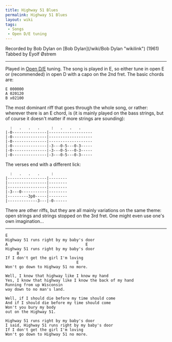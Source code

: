 ```yaml
---
title: Highway 51 Blues
permalink: Highway 51 Blues
layout: wiki
tags:
 - Songs
 - Open D/E tuning
---
```


Recorded by Bob Dylan on [Bob Dylan](/wiki/Bob Dylan "wikilink") (1961)  
Tabbed by Eyolf Østrem

* * * * *

Played in [Open D/E](/wiki/Help:Roadmaps#Open_tunings "wikilink") tuning. The
song is played in E, so either tune in open E or (recommended) in open D
with a capo on the 2nd fret. The basic chords are:

    E 000000
    A 020120
    B x02100

The most dominant riff that goes through the whole song, or rather:
wherever there is an E chord, is (it is mainly played on the bass
strings, but of course it doesn't matter if more strings are sounding):

      :   .   .   .     :   .   .   .
    |-0---------------|-------------------
    |-0---------------|-------------------
    |-0---------------|-------------------
    |-0---------------|-3---0-5---0-3-----
    |-0---------------|-3---0-5---0-3-----
    |-0---------------|-3---0-5---0-3-----

The verses end with a different lick:

      :   .   .   .     :
    |-----------------|--------
    |-----------------|--------
    |-----------------|--------
    |-3---0-----------|--------
    |---------3p0-----|--------
    |-------------3---|-0------

There are other riffs, but they are all mainly variations on the same
theme: open strings and strings stopped on the 3rd fret. One might even
use one's own imagination...

* * * * *

    E
    Highway 51 runs right by my baby's door
    A                                  E
    Highway 51 runs right by my baby's door
         B
    If I don't get the girl I'm loving
                                   E
    Won't go down to Highway 51 no more.

    Well, I know that highway like I know my hand
    Yes, I know that highway like I know the back of my hand
    Running from up Wisconsin
    way down to no man's land.

    Well, if I should die before my time should come
    And if I should die before my time should come
    Won't you bury my body
    out on the Highway 51.

    Highway 51 runs right by my baby's door
    I said, Highway 51 runs right by my baby's door
    If I don't get the girl I'm loving
    Won't go down to Highway 51 no more.
